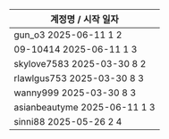 | 계정명 / 시작 일자|
|--------|
| gun_o3 2025-06-11 1 2 |
| 09-10414 2025-06-11 1 3 |
| skylove7583 2025-03-30 8 2 |
| rlawlgus753 2025-03-30 8 3 |
| wanny999 2025-03-30 8 3 |
| asianbeautyme 2025-06-11 1 3 |
| sinni88 2025-05-26 2 4 |
